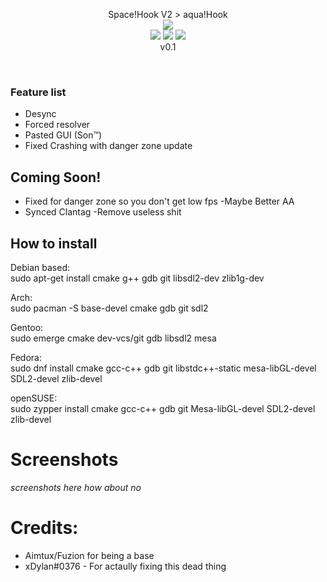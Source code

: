 <p align="center">
  Space!Hook V2 > aqua!Hook <br>
  <img src="https://flat.badgen.net/badge/VAC/Caution/yellow?icon=terminal"><br>
  <img src="https://forthebadge.com/images/badges/made-with-c.svg">
  <img src="https://forthebadge.com/images/badges/made-with-c-plus-plus.svg">
<img src="https://i.imgur.com/2YtOucm.png"><br>v0.1
</p> <br>

### Feature list <br>

- Desync
- Forced resolver
- Pasted GUI (Son:tm:)
- Fixed Crashing with danger zone update
## Coming Soon!
- Fixed for danger zone so you don't get low fps
-Maybe Better AA
- Synced Clantag
-Remove useless shit 

## How to install <br>

Debian based: <br>
sudo apt-get install cmake g++ gdb git libsdl2-dev zlib1g-dev

Arch: <br>
sudo pacman -S base-devel cmake gdb git sdl2

Gentoo: <br>
sudo emerge cmake dev-vcs/git gdb libsdl2 mesa

Fedora: <br>
sudo dnf install cmake gcc-c++ gdb git libstdc++-static mesa-libGL-devel SDL2-devel zlib-devel

openSUSE: <br> 
sudo zypper install cmake gcc-c++ gdb git Mesa-libGL-devel SDL2-devel zlib-devel

# Screenshots
*screenshots here*
*how about no*



# Credits:
- Aimtux/Fuzion for being a base
- xDylan#0376 - For actaully fixing this dead thing
